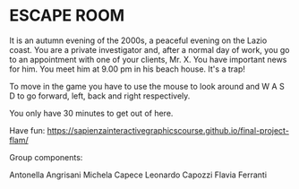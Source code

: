 # ESCAPE ROOM

It is an autumn evening of the 2000s, a peaceful evening on the Lazio coast. You are a private investigator and, after a normal day of work, you go to an appointment with one of your clients, Mr. X. You have important news for him. You meet him at 9.00 pm in his beach house. It's a trap!

To move in the game you have to use the mouse to look around and W A S D to go forward, left, back and right respectively. 

You only have 30 minutes to get out of here.

Have fun:
https://sapienzainteractivegraphicscourse.github.io/final-project-flam/

Group components:

Antonella Angrisani
Michela Capece
Leonardo Capozzi
Flavia Ferranti
